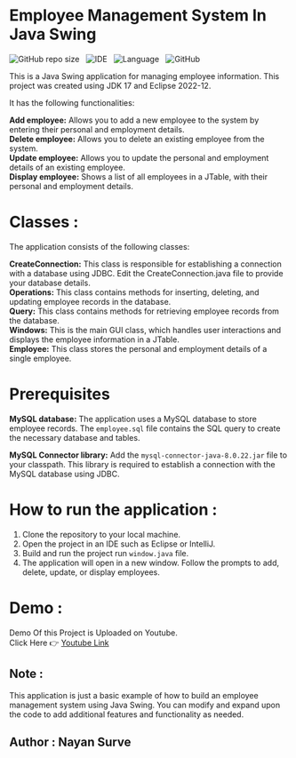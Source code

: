 # Employee Management System In Java Swing
![GitHub repo size](https://img.shields.io/github/repo-size/prathameshdhande22/Employee-Management-System?color=brown&logo=github&style=flat-square) &nbsp;
![IDE](https://img.shields.io/badge/IDE-Eclipse%202022--12-yellowgreen?logo=eclipse&style=flat-square) &nbsp;
![Language](https://img.shields.io/badge/Language-Java-blue?logo=java&style=flat-square) &nbsp;
![GitHub](https://img.shields.io/github/license/Prathameshdhande22/Employee-Management-System?logo=github)

This is a Java Swing application for managing employee information. This project was created using JDK 17 and Eclipse 2022-12.

It has the following functionalities:

**Add employee:** Allows you to add a new employee to the system by entering their personal and employment details. <br/>
**Delete employee:** Allows you to delete an existing employee from the system. <br/>
**Update employee:** Allows you to update the personal and employment details of an existing employee. <br/>
**Display employee:** Shows a list of all employees in a JTable, with their personal and employment details.

# Classes :
The application consists of the following classes:

**CreateConnection:** This class is responsible for establishing a connection with a database using JDBC. Edit the CreateConnection.java file to provide your database details. <br/>
**Operations:** This class contains methods for inserting, deleting, and updating employee records in the database. <br/>
**Query:** This class contains methods for retrieving employee records from the database. <br/>
**Windows:** This is the main GUI class, which handles user interactions and displays the employee information in a JTable. <br/>
**Employee:** This class stores the personal and employment details of a single employee. <br/>

# Prerequisites
**MySQL database:** The application uses a MySQL database to store employee records. The `employee.sql` file contains the SQL query to create the necessary database and tables.

**MySQL Connector library:** Add the `mysql-connector-java-8.0.22.jar` file to your classpath. This library is required to establish a connection with the MySQL database using JDBC.

# How to run the application : 
1. Clone the repository to your local machine.
2. Open the project in an IDE such as Eclipse or IntelliJ.
3. Build and run the project run `window.java` file.
4. The application will open in a new window. Follow the prompts to add, delete, update, or display employees.

# Demo :
Demo Of this Project is Uploaded on Youtube. <br/>
Click Here 👉 [Youtube Link](https://youtu.be/8Mv5mN37nJM)

## Note :
This application is just a basic example of how to build an employee management system using Java Swing. You can modify and expand upon the code to add additional features and functionality as needed.

## Author : Nayan Surve





